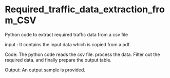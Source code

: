 # Required_traffic_data_extraction_from_CSV
Python code to extract required traffic data from a csv file


input :
It contains the input data which is copied from a pdf. 

Code: 
The python code reads the csv file. process the data. Filter out the required data. and finally prepare the output table. 

Output:
An output sample is provided.
